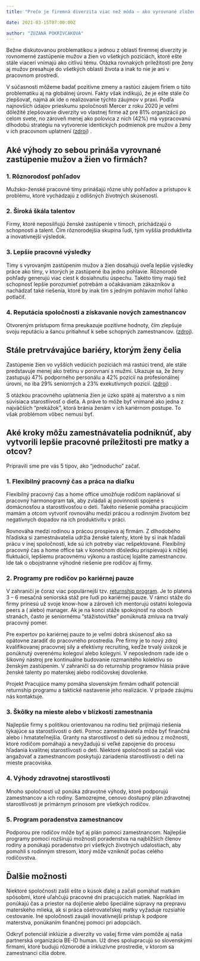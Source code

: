 ```yaml
---
title: "Prečo je firemná diverzita viac než móda – ako vyrovnané zloženie mužov a žien ovplyvňuje úspech firmy"

date: 2021-03-15T07:00:00Z

author: "ZUZANA POKRIVCAKOVA"
---
```


Bežne diskutovanou problematikou a jednou z oblastí firemnej diverzity je rovnomerné zastúpenie mužov a žien vo všetkých
pozíciách, ktoré ešte stále viacerí vnímajú ako citlivú tému. Otázka rovnakých príležitostí pre ženy aj mužov presahuje
do všetkých oblastí života a inak to nie je ani v pracovnom prostredí.
<!--more-->

V súčasnosti môžeme badať pozitívne zmeny a rastúci záujem firiem o túto problematiku aj na globálnej úrovni. Fakty však
indikujú, že je ešte stále čo zlepšovať, najmä ak ide o realizovanie týchto záujmov v praxi. Podľa najnovších údajov
prieskumu spoločnosti Mercer z roku 2020 je veľmi dôležité zlepšovanie diverzity vo vlastnej firme až pre 81%
organizácií po celom svete, no zároveň menej ako polovica z nich (42%) má vypracovanú dlhodobú stratégiu na vytvorenie
identických podmienok pre mužov a ženy v ich pracovnom
uplatnení ([zdroj](https://www.mercer.com/newsroom/despite-focus-on-diversity-and-inclusion-less-than-half-of-organizations-have-a-strategy-to-improve-gender-equality.html))
.

## Aké výhody zo sebou prináša vyrovnané zastúpenie mužov a žien vo firmách?

### 1. Rôznorodosť pohľadov

Mužsko-ženské pracovné tímy prinášajú rôzne uhly pohľadov a prístupov k problému, ktoré vychádzajú z odlišných životných
skúseností.

### 2. Široká škála talentov

Firmy, ktoré neposilňujú ženské zastúpenie v tímoch, prichádzajú o schopnosti a talent. Čím rôznorodejšia skupina ľudí,
tým vyššia produktivita a inovatívnejší výsledok.

### 3. Lepšie pracovné výsledky

Tímy s vyrovaným zastúpením mužov a žien dosahujú oveľa lepšie výsledky práce ako tímy, v ktorých je zastúpené iba jedno
pohlavie. Rôznorodé pohľady generujú viac ciest k dosiahnutiu úspechu. Takéto tímy majú tiež schopnosť lepšie porozumieť
potrebám a očakávaniam zákazníkov a nachádzať také riešenia, ktoré by inak tím s jedným pohlavím mohol ľahko potlačiť.

### 4. Reputácia spoločnosti a získavanie nových zamestnancov

Otvoreným prístupom firma preukazuje pozitívne hodnoty, čím zlepšuje svoju reputáciu a šancu pritiahnuť k sebe schopných
zamestnancov.
([zdroj](https://www.talentlyft.com/en/blog/article/244/top-10-benefits-of-diversity-in-the-workplace)).

## Stále pretrvávajúce bariéry, ktorým ženy čelia

Zastúpenie žien vo vyšších vedúcich pozíciách má rastúci trend, ale stále predstavuje menej ako tretinu v porovnaní s
mužmi. Ukazuje sa, že ženy zastupujú 47% podporného personálu a 42% pozícií na profesionálnej úrovni, no iba 29%
seniorných a 23% exekutívnych
pozícií.  ([zdroj](https://www.mercer.com/newsroom/despite-focus-on-diversity-and-inclusion-less-than-half-of-organizations-have-a-strategy-to-improve-gender-equality.html))
.

S otázkou pracovného uplatnenia žien je úzko späté aj materstvo a s ním súvisiaca starostlivosť o dieťa. A práve to môže
byť vnímané ako jedna z najväčších “prekážok”, ktorá bránia ženám v ich kariérnom postupe. To však problémom vôbec
nemusí byť.

## Aké kroky môžu zamestnávatelia podniknúť, aby vytvorili lepšie pracovné príležitosti pre matky a otcov?

Pripravili sme pre vás 5 tipov, ako “jednoducho” začať.

### 1. Flexibilný pracovný čas a práca na diaľku

Flexibilný pracovný čas a home office umožňuje rodičom naplánovať si pracovný harmonogram tak, aby zvládali aj
povinnosti spojené s domácnosťou a starostlivosťou o deti. Takéto riešenie pomáha pracujúcim mamám a otcom vytvoriť
rovnováhu medzi prácou a rodinným životom bez negatívnych dopadov na ich produktivitu v práci.

Rovnováha medzi rodinou a prácou prospieva aj firmám. Z dlhodobého hľadiska si zamestnávatelia udržia ženské talenty,
ktoré by si inak hľadali prácu v inej spoločnosti, kde sú ich potreby viac rešpektované. Flexibilný pracovný čas a home
office tak v konečnom dôsledku prispievajú k nižšej fluktuácii, lepšiemu pracovnému výkonu a rastúcej lojalite
zamestnancov. Ide tak o obojstranne výhodné riešenie pre rodičov aj firmy.

### 2. Programy pre rodičov po kariérnej pauze

V zahraničí je čoraz viac populárnejší
tzv. [returnship program](https://www.pracujucemamy.sk/2020/01/17/blogovy-clanok-o-returnshipe/). Je to platená 3 – 6
mesačná seniorská stáž pre ľudí po kariérnej pauze. V rámci stáže do firmy prinesú už svoje know-how a zároveň ich
mentorujú ostatní kolegovia peers a (
alebo) manager. Ak je na konci stáže spokojnosť na oboch stranách, často je seniornému “stážistovi/tke” ponúknutá zmluva
na trvalý pracovný pomer.

Pre expertov po kariérnej pauze to je veľmi dobrá skúsenosť ako sa opätovne zaradiť do pracovného prostredia. Pre firmy
je to nový zdroj kvalifikovanej pracovnej sily a efektívny recruiting, keďže trvalý úväzok je ponúknutý overenému
kolegovi alebo kolegyni. V neposlednom rade ide o šikovný nástroj pre kontinuálne budovanie rozmanitého kolektívu so
ženským zastúpením. V zahraničí sa do returnship programov hlásia práve ženské talenty po materskej alebo rodičovskej
dovolenke.

Projekt Pracujúce mamy pomáha slovenským firmám odhaliť potenciál returnship programu a taktické nastavenie jeho
realizácie. V prípade záujmu nás kontaktuje.

### 3. Škôlky na mieste alebo v blízkosti zamestnania

Najlepšie firmy s politikou orientovanou na rodinu tiež prijímajú riešenia týkajúce sa starostlivosti o deti. Pomoc
zamestnávateľa môže byť finančná alebo i hmatateľnejšia. Granty na starostlivosť o deti sú jednou z možností, ktoré
rodičom pomáhajú a nevyžadujú si veľké zapojenie do procesu hľadania kvalitnej starostlivosti o deti. Niektoré
spoločnosti sa začali viac angažovať a zamestnancom poskytujú zariadenia starostlivosti o deti na mieste pracoviska.

### 4. Výhody zdravotnej starostlivosti

Mnoho spoločností už ponúka zdravotné výhody, ktoré podporujú zamestnancov a ich rodiny. Samozrejme, cenovo dostupný
plán zdravotnej starostlivosti je primárnym prínosom pre všetkých rodičov.

### 5. Program poradenstva zamestnancov

Podporou pre rodičov môže byť aj plán pomoci zamestnancom. Najlepšie programy pomoci rozširujú možnosti poradenstva na
najbližších členov rodiny a ponúkajú poradenstvo pri všetkých životných udalostiach, aby pomohli s rodinným stresom,
ktorý môže vzniknúť počas celého rodičovstva.

## Ďalšie možnosti

Niektoré spoločnosti zašli ešte o kúsok ďalej a začali pomáhať matkám spôsobmi, ktoré uľahčujú pracovné dni pracujúcich
matiek. Napríklad im ponúkajú čas a priestor na dojčenie alebo špeciálne súpravy na prepravu materského mlieka, ak si
práca ošetrovateľskej matky vyžaduje rozsiahle cestovanie. Iné spoločnosti zaujali inovatívnejší prístup k podpore
materstva, ponúkaním finančnej pomoci pri adopciách.

Odkryť potenciál inklúzie a diverzity vo vašej firme vám pomôže aj naša partnerská organizácia BE-ID human. Už dnes
spolupracujú so slovenskými firmami, ktoré budujú rôznorodé a inkluzívne prostredie, v ktorom sa zamestnanci cítia
dobre.